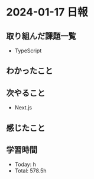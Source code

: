 # 2024-01-17 日報

## 取り組んだ課題一覧

- TypeScript

## わかったこと

## 次やること

- Next.js

## 感じたこと

## 学習時間

- Today: h
- Total: 578.5h
